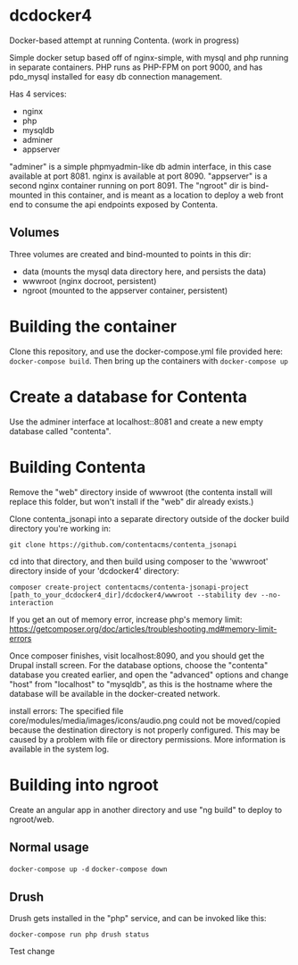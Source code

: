 # dcdocker4
Docker-based attempt at running Contenta. (work in progress)

Simple docker setup based off of nginx-simple, with mysql and php running in separate containers. PHP runs as PHP-FPM on port 9000, and has pdo_mysql installed for easy db connection management.

Has 4 services:

- nginx
- php
- mysqldb
- adminer
- appserver

"adminer" is a simple phpmyadmin-like db admin interface, in this case available at port 8081.
nginx is available at port 8090. "appserver" is a second nginx container running on port 8091. The "ngroot" dir is bind-mounted in this container, and is meant as a location to deploy a web front end to consume the api endpoints exposed by Contenta.

## Volumes
Three volumes are created and bind-mounted to points in this dir:

- data (mounts the mysql data directory here, and persists the data)
- wwwroot (nginx docroot, persistent)
- ngroot (mounted to the appserver container, persistent)

# Building the container

Clone this repository, and use the docker-compose.yml file provided here: `docker-compose build`. Then bring up the containers with `docker-compose up`

# Create a database for Contenta

Use the adminer interface at localhost::8081 and create a new empty database called "contenta".

# Building Contenta

Remove the "web" directory inside of wwwroot (the contenta install will replace this folder, but won't install if the "web" dir already exists.)

Clone contenta_jsonapi into a separate directory outside of the docker build directory you're working in:

`git clone https://github.com/contentacms/contenta_jsonapi`

cd into that directory, and then build using composer to the 'wwwroot' directory inside of your 'dcdocker4' directory:

`composer create-project contentacms/contenta-jsonapi-project [path_to_your_dcdocker4_dir]/dcdocker4/wwwroot --stability dev --no-interaction`

If you get an out of memory error, increase php's memory limit: https://getcomposer.org/doc/articles/troubleshooting.md#memory-limit-errors

Once composer finishes, visit localhost:8090, and you should get the Drupal install screen. For the database options, choose the "contenta" database you created earlier, and open the "advanced" options and change "host" from "localhost" to "mysqldb", as this is the hostname where the database will be available in the docker-created network.

install errors: 
The specified file core/modules/media/images/icons/audio.png could not be moved/copied because the destination directory is not properly configured. This may be caused by a problem with file or directory permissions. More information is available in the system log.

# Building into ngroot

Create an angular app in another directory and use "ng build" to deploy to ngroot/web.

## Normal usage

  `docker-compose up -d`
  `docker-compose down`

## Drush

Drush gets installed in the "php" service, and can be invoked like this:

`docker-compose run php drush status`

Test change
